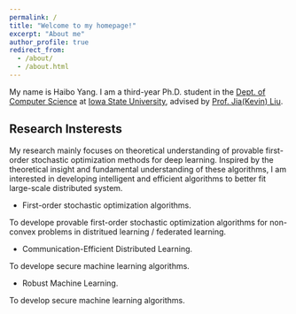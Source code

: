 ```yaml
---
permalink: /
title: "Welcome to my homepage!"
excerpt: "About me"
author_profile: true
redirect_from: 
  - /about/
  - /about.html
---
```


My name is Haibo Yang. I am a third-year Ph.D. student in the [Dept. of Computer Science](https://www.cs.iastate.edu/) at [Iowa State University](https://www.iastate.edu/), advised by [Prof. Jia(Kevin) Liu](http://web.cs.iastate.edu/~jialiu/).


Research Insterests
------

My research mainly focuses on theoretical understanding of provable first-order stochastic optimization methods for deep learning. Inspired by the theoretical insight and fundamental understanding of these algorithms, I am interested in developing intelligent and efficient algorithms to better fit large-scale distributed system.

* First-order stochastic optimization algorithms.

To develope provable first-order stochastic optimization algorithms for non-convex problems in distritued learning / federated learning.

* Communication-Efficient Distributed Learning.

To develope secure machine learning algorithms.

* Robust Machine Learning.

To develop secure machine learning algorithms.


